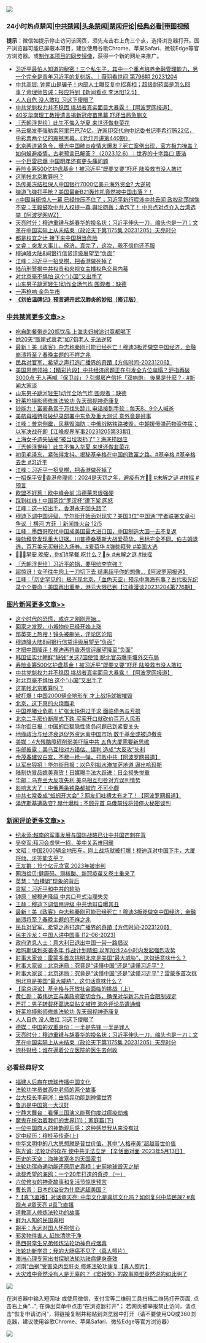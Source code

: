 ![](https://raw.githubusercontent.com/jsvpn/jsproxy/dev/64photo/fqnews-qr.jpg)

<div id="tt">
<h3>24小时热点禁闻|<a href="#%E4%B8%AD%E5%85%B1%E7%A6%81%E9%97%BB%E6%9B%B4%E5%A4%9A%E6%96%87%E7%AB%A0">中共禁闻</a>|<a href="#%E5%9B%BE%E7%89%87%E6%96%B0%E9%97%BB%E6%9B%B4%E5%A4%9A%E6%96%87%E7%AB%A0">头条禁闻</a>|<a href="#%E6%96%B0%E9%97%BB%E8%AF%84%E8%AE%BA%E6%9B%B4%E5%A4%9A%E6%96%87%E7%AB%A0">禁闻评论|<a href="#%E5%BF%85%E7%9C%8B%E7%BB%8F%E5%85%B8%E5%A5%BD%E6%96%87">经典必看</a>|<a href="https://fan1.xyz/3" target="_blank">带图视频</a></h3>
<div><b>提示：</b>微信如提示停止访问该网页，须先点击右上角三个点，选择浏览器打开。国产浏览器可能已屏蔽本项目，建议使用谷歌Chrome、苹果Safari、微软Edge等官方浏览器。或<a href="%E5%88%B6%E4%BD%9Cgit%E7%A6%81%E9%97%BB%E9%95%9C%E5%83%8F.md">制作本项目的同步镜像</a>，获得一个新的网址来推广。</div>
<ul>

<li><a href="/sohnews/20231206/1970279.md">习近平最怕人知道的秘密！三个私生子，其中一个重点培养金融管理能力，另一个完全是青年习近平的复刻版。｜薇羽看世间 第796期 20231204</a></li>
<li><a href="/sohnews/20231206/1970236.md">中共高层: 钟南山是骗子！内部人士曝反复中招真相；超级耐药菌是怎么回事？命理师告诫：报应将到【新闻看点 李沐阳12.5】</a></li>
<li><a href="/comments/20231206/1970452.md">人人自危 没人敢扛 习这下傻眼了</a></li>
<li><a href="/topimagenews/20231206/1970408.md">中共党魁权力并不稳固 挑战者真实面目大暴露！【阿波罗网报道】</a></li>
<li><a href="/baitai/20231206/1970449.md">40岁华南理工教授遗言揭新冠疫苗黑幕 吓坏当局急删文</a></li>
<li><a href="/cbnews/20231206/1970293.md">〖兲朝浮世绘〗此生不悔入华夏 来世还做韭菜花</a></li>
<li><a href="/sohnews/20231207/1970618.md">马云揭发李强勒索阿里巴巴74亿，许家印交代向中纪委书记李希行贿22亿，中彩票两个亿的震撼黑幕。《老灯开讲第440期》</a></li>
<li><a href="/sohnews/20231206/1970451.md">北京两道紧急令，曝光中国肺炎疫情大爆发？死亡案例出现，官方极力掩盖？如何躲避疫情，古老预言已解答？（2023.12.6）｜世界的十字路口 唐浩</a></li>
<li><a href="/baitai/20231206/1970481.md">一个巨雷已爆 中国明年还有更头痛问题</a></li>
<li><a href="/topimagenews/20231206/1970440.md">寿险业筹500亿护盘基金！被习近平“既要又要”吓坏 陆股救市没人敢扛</a></li>
<li><a href="/topimagenews/20231206/1970239.md">这笔帐北京敢算吗？</a></li>
<li><a href="/finance/20231206/1970313.md">热传美冻结担保人中国银行7000亿美元海外资金? 大逆转</a></li>
<li><a href="/sohnews/20231206/1970455.md">弹道飞弹打手枪？美国最新B21轰炸机竟然被中国击落？！</a></li>
<li><a href="/sohnews/20231206/1970552.md">🔥中国当街惊人一幕 已经快压不住了；习近平新行程涉中共丑闻 政权动荡惴惴不安；王毅鼓吹中共人权提一尊 舆论砲轰；承包了！ 中共点对点介入台湾选举【阿波罗网WZ】</a></li>
<li><a href="/comments/20231206/1970278.md">天亮时分：穆迪重锤与胡春华的投名状；习近平伸头一刀，缩头也是一刀；文革在中国实际上从未结束（政论天下第1175集 20231205）天亮时分</a></li>
<li><a href="/finance/20231206/1970354.md">都是权宜之计 接下来中国相当危险</a></li>
<li><a href="/sohnews/20231206/1970437.md">文睿：突发大事儿，经济，真完了，这次，我不信你还不服</a></li>
<li><a href="/topimagenews/20231206/1970556.md">穆迪降大陆8间银行信贷评级展望至“负面”</a></li>
<li><a href="/cbnews/20231206/1970238.md">江峰：习近平一招臭棋，把香港做死掉了</a></li>
<li><a href="/baitai/20231207/1970614.md">陆前刑警揭中共权贵和央视女主播权色交易内幕</a></li>
<li><a href="/topimagenews/20231206/1970264.md">对北京毫不惧怕 这个“小国”又出手了</a></li>
<li><a href="/cbnews/20231206/1970521.md">山东男子跳河轻生1动作全场气炸 围观者：缺德</a></li>
<li><a href="/cnnews/20231206/1970376.md">一声枪响 金色牛市</a></li>
<li><b><a href="/comments/20200207/1272816.md" target="_blank">《刘伯温碑记》预言避开武汉肺炎的妙招（修订版）</a></b></li>
</ul>
</div>

<div class="catlist">
<h3><a href="/cbnews/" target="_blank">中共禁闻</a><span><a href="/cbnews/" target="_blank" rel="nofollow">更多文章>></a></span></h3>
<ul>
<li><a href="/cbnews/20231207/1970720.md" target="_blank">吃自助餐带走20瓶饮品 上海夫妇被追讨竟都喝下</a></li>
<li><a href="/cbnews/20231207/1970701.md" target="_blank">她20天“断崖式衰老”如7旬老人 无法逆转</a></li>
<li><a href="/comments/20231207/1970680.md" target="_blank">最新！美《政客》杂志称秦刚可能已经死亡！穆迪3板斧做空中国经济，金融崩溃将至？春晚主题的不祥之兆</a></li>
<li><a href="/comments/20231207/1970628.md" target="_blank">民兵对官军，希望之声打造广播界的奇蹟【方伟时间-20231206】</a></li>
<li><a href="/cbnews/20231207/1970609.md" target="_blank">美国思想领袖：【精彩片段】中共经济问题正在引发全方位崩塌？沪指再破3000点 无人再喊「保卫战」？引爆房产信托「双响炮」 後果是什麽？- #新闻大家谈</a></li>
<li><a href="/cbnews/20231206/1970521.md" target="_blank">山东男子跳河轻生1动作全场气炸 围观者：缺德</a></li>
<li><a href="/comments/20231206/1970466.md" target="_blank">好莱坞摄影师修炼法轮功 先天弱视神奇康复</a></li>
<li><a href="/cbnews/20231206/1970441.md" target="_blank">钞能力！富豪悬赏千万找失踪儿 电话接到手软：每天8、9个人喊爸</a></li>
<li><a href="/cbnews/20231206/1970435.md" target="_blank">美航母福特号破纪录部署中东危及重大测试 意外竟是好事</a></li>
<li><a href="/cbnews/20231206/1970328.md" target="_blank">江峰：普京倒霉，风暴毁海防；中俄战略铁路被毁，中朝援俄弹药物资停摆；以军决战在即【江峰视界军事20231205第33期】</a></li>
<li><a href="/cbnews/20231206/1970312.md" target="_blank">上海女子遗失钻戒“被当垃圾扔了”？海底捞回应</a></li>
<li><a href="/cbnews/20231206/1970293.md" target="_blank">〖兲朝浮世绘〗此生不悔入华夏 来世还做韭菜花</a></li>
<li><a href="/comments/20231206/1970256.md" target="_blank">初见毛泽东，紧张得发抖。揭秘基辛格在中国的致富之路。#基辛格 #基辛格去世 #习近平</a></li>
<li><a href="/cbnews/20231206/1970238.md" target="_blank">江峰：习近平一招臭棋，把香港做死掉了</a></li>
<li><a href="/comments/20231206/1970209.md" target="_blank">一招保平安🌸香港命理师：2024是天罚之年，避疫有方🍵🥹 #未解之谜 #扶摇 #预言</a></li>
<li><a href="/cbnews/20231206/1970198.md" target="_blank">欧盟不好惹！欧中峰会前 冯德莱恩很强硬</a></li>
<li><a href="/cbnews/20231206/1970196.md" target="_blank">踩到红线！中国茶饮“罗汉杯”遭下架 网怒</a></li>
<li><a href="/cbnews/20231206/1970191.md" target="_blank">江峰：这一招出手，香港永无回头路了</a></li>
<li><a href="/comments/20231206/1970189.md" target="_blank">穆迪下调中国评级，华尔街开始面对现实？美国3位“中国通”学者联署文章引争议 ｜横河 方菲 ｜新闻烽火台 12/5</a></li>
<li><a href="/cbnews/20231206/1970166.md" target="_blank">江峰：墨西哥取代中国成美国最大进口国，中国制造大国一去不复返</a></li>
<li><a href="/comments/20231205/1969989.md" target="_blank">弹劾拜登发现重大证据。川普德桑蒂斯大战爱荷华，目标完全不同。伯古姆退选，百万美元买辩论入场券。#爱荷华 #弹劾拜登 #美国大选</a></li>
<li><a href="/comments/20231205/1969855.md" target="_blank">👋🏻🥰早安 晚安，你们#早餐 吃什么？🍔☕️ #未解之谜 #扶摇</a></li>
<li><a href="/cbnews/20231205/1969829.md" target="_blank">〖兲朝浮世绘〗习近平的锅，要甩给李克強？</a></li>
<li><a href="/cbnews/20231205/1969806.md" target="_blank">超惊讶！女子往牛肉上一刀切下去 结果超乎你的想像&#8230;【阿波罗网报道】</a></li>
<li><a href="/cbnews/20231205/1969802.md" target="_blank">江峰：「历史罕见的」极光现北京，「血色天空」预示中南海有事？古代极光纪录个个要命！美国再出重拳，港元大限已到【江峰漫谈20231204第776期】</a></li>

</ul>
</div>
<div class="catlist">
<h3><a href="/topimagenews/" target="_blank">图片新闻</a><span><a href="/topimagenews/" target="_blank" rel="nofollow">更多文章>></a></span></h3>
<ul>
<li><a href="/topimagenews/20231207/1970673.md" target="_blank">这个时代的恐慌，或许才刚刚开始…</a></li>
<li><a href="/topimagenews/20231207/1970672.md" target="_blank">回家才发现，小城物价已经开始上涨</a></li>
<li><a href="/topimagenews/20231207/1970671.md" target="_blank">那英突上热搜！镜头被删光，评论区沦陷</a></li>
<li><a href="/topimagenews/20231206/1970556.md" target="_blank">穆迪降大陆8间银行信贷评级展望至“负面”</a></li>
<li><a href="/topimagenews/20231206/1970501.md" target="_blank">才把中国降评！穆迪再将香港信评展望降至“负面”</a></li>
<li><a href="/topimagenews/20231206/1970500.md" target="_blank">韩国证实北朝鲜“缺钱”关这7国使馆 脱北官员曝平壤外交布局</a></li>
<li><a href="/topimagenews/20231206/1970440.md" target="_blank">寿险业筹500亿护盘基金！被习近平“既要又要”吓坏 陆股救市没人敢扛</a></li>
<li><a href="/topimagenews/20231206/1970408.md" target="_blank">中共党魁权力并不稳固 挑战者真实面目大暴露！【阿波罗网报道】</a></li>
<li><a href="/topimagenews/20231206/1970264.md" target="_blank">对北京毫不惧怕 这个“小国”又出手了</a></li>
<li><a href="/topimagenews/20231206/1970239.md" target="_blank">这笔帐北京敢算吗？</a></li>
<li><a href="/topimagenews/20231206/1970193.md" target="_blank">被打爆！中国2000辆全地形车 才上战场就被摧毁</a></li>
<li><a href="/topimagenews/20231206/1970192.md" target="_blank">北京，这下真的火烧眉毛</a></li>
<li><a href="/topimagenews/20231206/1970089.md" target="_blank">中国养猪业危机！扩张太快供过于求 面临债务与亏损</a></li>
<li><a href="/topimagenews/20231205/1970050.md" target="_blank">北京二手房价断崖式下跌 买家开口就砍价百万人民币</a></li>
<li><a href="/topimagenews/20231205/1970049.md" target="_blank">华尔街日报：中国的巨额隐性债务问题已到紧要关头</a></li>
<li><a href="/topimagenews/20231205/1970048.md" target="_blank">地缘政治与经济衰退促外资远离中国市场 数千基金或被迫撤资</a></li>
<li><a href="/topimagenews/20231205/1970024.md" target="_blank">美媒：4大残酷障碍削弱美吓阻中共 五角大厦需要新思维</a></li>
<li><a href="/topimagenews/20231205/1970023.md" target="_blank">华邮披露：美乌互指对方错估、误判 造成“大反攻”失利</a></li>
<li><a href="/topimagenews/20231205/1969981.md" target="_blank">余茂春建议白宫，不费一枪一弹，打败中共【阿波罗网报道】</a></li>
<li><a href="/topimagenews/20231205/1969963.md" target="_blank">以军出狠招！华尔街日报：以色列拟水淹加萨地道 逼出哈玛斯</a></li>
<li><a href="/topimagenews/20231205/1969951.md" target="_blank">陆制仿冒品媲美真货！日媒曝手法大跃进：日企损失惨重</a></li>
<li><a href="/topimagenews/20231205/1969943.md" target="_blank">华邮：乌克兰大反攻失利 美乌相互归咎对方误判情势</a></li>
<li><a href="/topimagenews/20231205/1969921.md" target="_blank">影响太大了！中俄两条铁路都被炸 不可小觑</a></li>
<li><a href="/topimagenews/20231205/1969920.md" target="_blank">中共七常委成“蚯蚓开大会”？网友们吐槽太有才了！【阿波罗网报道】</a></li>
<li><a href="/topimagenews/20231205/1969863.md" target="_blank">泽连斯基遭政变? 赫什爆料 : 不顾元首 乌俄前线将领停火秘密谈判</a></li>

</ul>
</div>
<div class="catlist">
<h3><a href="/comments/" target="_blank">新闻评论</a><span><a href="/comments/" target="_blank" rel="nofollow">更多文章>></a></span></h3>
<ul>
<li><a href="/comments/20231207/1970706.md" target="_blank">纪永添:越南的军事发展与国防战略已让中共国芒刺在背</a></li>
<li><a href="/comments/20231207/1970705.md" target="_blank">吴奕军:拜习会虚晃一招，美中关系难回暖</a></li>
<li><a href="/comments/20231207/1970700.md" target="_blank">文昭：中国2000辆全地形车，刚上战场就被打爆！穆迪连对中国下手，大厦将倾、牙签能支乎？</a></li>
<li><a href="/comments/20231207/1970688.md" target="_blank">王友群：19个亿元贪官 2023年被审判</a></li>
<li><a href="/comments/20231207/1970687.md" target="_blank">网海拾贝:健康码、测核酸、新冠疫苗又卷土重来了</a></li>
<li><a href="/comments/20231207/1970686.md" target="_blank">英慧：“血槽姐”现象的背后</a></li>
<li><a href="/comments/20231207/1970685.md" target="_blank">袁斌：习近平和中共的软肋</a></li>
<li><a href="/comments/20231207/1970684.md" target="_blank">钟原：被穆迪降级 中共口号式治理失灵</a></li>
<li><a href="/comments/20231207/1970683.md" target="_blank">王赫：穆迪下调信用评级 中共诡辩自曝其丑</a></li>
<li><a href="/comments/20231207/1970680.md" target="_blank">最新！美《政客》杂志称秦刚可能已经死亡！穆迪3板斧做空中国经济，金融崩溃将至？春晚主题的不祥之兆</a></li>
<li><a href="/comments/20231207/1970628.md" target="_blank">民兵对官军，希望之声打造广播界的奇蹟【方伟时间-20231206】</a></li>
<li><a href="/comments/20231206/1970549.md" target="_blank">民主沙龙：中国人讲中国事 (12-06-2023)</a></li>
<li><a href="/comments/20231206/1970541.md" target="_blank">政府消息人士：意大利已退出中国一带一路倡议</a></li>
<li><a href="/comments/20231206/1970539.md" target="_blank">哈玛斯谋划突袭多年 作战计划精细 以军加沙24小时内发起强烈攻势</a></li>
<li><a href="/comments/20231206/1970530.md" target="_blank">时事大家谈：雷蒙多首次挑明北京是美国“最大威胁”，这句话意味什么？</a></li>
<li><a href="/comments/20231206/1970529.md" target="_blank">时事大家谈：北京迷局：究竟是“读懂中国”还是”读懂习近平”？</a></li>
<li><a href="/comments/20231206/1970528.md" target="_blank">时事大家谈：北京迷局：究竟是“读懂中国”还是”读懂习近平”？雷蒙多首次挑明北京是美国“最大威胁”，这句话意味什么？</a></li>
<li><a href="/comments/20231206/1970506.md" target="_blank">【梁京评论】基辛格与开放社会面临的挑战（上）</a></li>
<li><a href="/comments/20231206/1970478.md" target="_blank">黄仁勋：英伟达正与美政府密切合作，确保对华新芯片符合限制规定</a></li>
<li><a href="/comments/20231206/1970476.md" target="_blank">严打：男子转载杯葛选举贴文被控 海外评论员遭通缉</a></li>
<li><a href="/comments/20231206/1970466.md" target="_blank">好莱坞摄影师修炼法轮功 先天弱视神奇康复</a></li>
<li><a href="/comments/20231206/1970452.md" target="_blank">人人自危 没人敢扛 习这下傻眼了</a></li>
<li><a href="/comments/20231206/1970280.md" target="_blank">德媒：中国的双重身份：一半是先锋 一半是罪人</a></li>
<li><a href="/comments/20231206/1970278.md" target="_blank">天亮时分：穆迪重锤与胡春华的投名状；习近平伸头一刀，缩头也是一刀；文革在中国实际上从未结束（政论天下第1175集 20231205）天亮时分</a></li>
<li><a href="/comments/20231206/1970268.md" target="_blank">抱朴财经：谁在逼着公立医院的医生去创收</a></li>

</ul>
</div>

<div class="catlist">
<h3>必看经典好文</h3>
<ul>
<li><a href="/bannedvideo/20220509/1730156.md" target="_blank">福建人后裔在琉球传播中国文化</a></li>
<li><a href="/comments/20200629/1352533.md" target="_blank">法轮功学员做高中老师的两个故事</a></li>
<li><a href="/aomi/life/20141109/310549.md" target="_blank">台大校长李嗣涔：由特异功能到神佛世界</a></li>
<li><a href="/cnnews/20210213/1486568.md" target="_blank">鲁迅是中国第一大汉奸</a></li>
<li><a href="/comments/20200527/1273654.md" target="_blank">宁静大舞台：看懂三国演义能帮你度过瘟疫劫难</a></li>
<li><a href="/topimagenews/20180530/950691.md" target="_blank">魔鬼在统治着我们的世界(11)：家庭篇(下)</a></li>
<li><a href="/comments/20230301/1854831.md" target="_blank">一位中国商人的神韵观后感：这种感觉我从来没有过</a></li>
<li><a href="/tculture/xiulian/20151104/467495.md" target="_blank">定中经历：穆桂英传奇(上)</a></li>
<li><a href="/comments/20221031/1804538.md" target="_blank">中华文明中的八大思想就是普世价值，其中“人格审美”超越普世价值</a></li>
<li><a href="/comments/20230513/1884082.md" target="_blank">陈光诚: 法轮功的存在 使中共无法立足 【辛恬面对面-2023年5月13日】</a></li>
<li><a href="/tculture/xiulian/20170318/732480.md" target="_blank">历史的天空：海神波塞冬的天国家书</a></li>
<li><a href="/tculture/20121025/73069.md" target="_blank">法轮功宿命通功能还原历史真相：史前地球毁灭之秘</a></li>
<li><a href="/comments/20231130/1967587.md" target="_blank">承载希望的海鸥：一个20年打造的奇迹 （一）</a></li>
<li><a href="/tculture/20130420/118886.md" target="_blank">六位修女的神奇故事和复活节惊世预言</a></li>
<li><a href="/taiwannews/20221015/1797413.md" target="_blank">曹长青：日本的治安为什麽远超美国？</a></li>
<li><a href="/bannedvideo/20220601/1740169.md" target="_blank">?【真飞直播】对话章天亮: 中华文化是粪坑文化吗？如何复兴中华民族? #真观点 #章天亮 #真飞直播</a></li>
<li><a href="/comments/20200805/1375080.md" target="_blank">道教高人修炼法轮功的故事</a></li>
<li><a href="/comments/20200926/1403589.md" target="_blank">鲜为人知的民国真相</a></li>
<li><a href="/comments/20180624/961987.md" target="_blank">胡平：永远对国人怀抱信心</a></li>
<li><a href="/cbnews/20220508/1730049.md" target="_blank">邪灵物件害人 赶快清除干净</a></li>
<li><a href="/topimagenews/20210214/1487270.md" target="_blank">墨西哥孪生兄弟修炼法轮功神奇戒烟毒</a></li>
<li><a href="/comments/20210905/1619324.md" target="_blank">法轮功新学员：我的大肠癌不见了（真人照片）</a></li>
<li><a href="/comments/20230226/1853388.md" target="_blank">澳洲心理专家出书探秘法轮功祛病健身奇效</a></li>
<li><a href="/comments/20210720/1514622.md" target="_blank">河南“血祸”受害染丙型肝炎 修炼法轮功康复【真人照片】</a></li>
<li><a href="/lifebaike/20210511/1544066.md" target="_blank">大灾难中竟然没有人是无辜的？《窦娥冤》的故事原型竟然说的如此明了</a></li>

</ul>
</div>

![](https://raw.githubusercontent.com/jsvpn/jsproxy/dev/64photo/fqnews-qr.jpg)

在浏览器中输入短网址 或使用微信、支付宝等二维码工具扫描二维码打开页面, 点击右上角"...", 在弹出菜单中点击“在浏览器打开”； 若网页被举报禁止访问，请点击“恢复申请访问”，将链接复制并粘贴到浏览器中打开（请不要使用QQ或360浏览器，建议使用谷歌Chrome、苹果Safari、微软Edge等官方浏览器）

![](https://raw.githubusercontent.com/jsvpn/jsproxy/dev/64photo/wx.jpg)